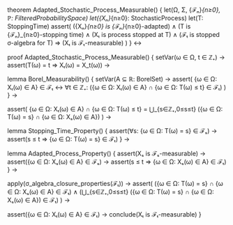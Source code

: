 theorem Adapted_Stochastic_Process_Measurable() {
  let(Ω, Σ, {ℱₙ}_{n≥0}, ℙ: FilteredProbabilitySpace)
  let({Xₙ}_{n≥0}: StochasticProcess)
  let(T: StoppingTime)
  assert(
    ({Xₙ}_{n≥0} is {ℱₙ}_{n≥0}-adapted) ∧
    (T is {ℱₙ}_{n≥0}-stopping time) ∧
    (Xₜ is process stopped at T) ∧
    (ℱₜ is stopped σ-algebra for T)
    ⇒ (Xₜ is ℱₜ-measurable)
  )
} ↔

proof Adapted_Stochastic_Process_Measurable() {
  setVar(ω ∈ Ω, t ∈ ℤ₊) →
  assert(T(ω) = t ⇒ Xₜ(ω) = X_t(ω)) →
  
  lemma Borel_Measurability() {
    setVar(A ⊆ ℝ: BorelSet) →
    assert(
      {ω ∈ Ω: Xₜ(ω) ∈ A} ∈ ℱₜ ↔
      ∀t ∈ ℤ₊: ({ω ∈ Ω: Xₜ(ω) ∈ A} ∩ {ω ∈ Ω: T(ω) ≤ t} ∈ ℱₜ)
    )
  } →
  
  assert(
    {ω ∈ Ω: Xₜ(ω) ∈ A} ∩ {ω ∈ Ω: T(ω) ≤ t} = 
    ⋃_{s∈ℤ₊,0≤s≤t} ({ω ∈ Ω: T(ω) = s} ∩ {ω ∈ Ω: Xₛ(ω) ∈ A})
  ) →
  
  lemma Stopping_Time_Property() {
    assert(∀s: {ω ∈ Ω: T(ω) = s} ∈ ℱₛ) →
    assert(s ≤ t ⇒ {ω ∈ Ω: T(ω) = s} ∈ ℱₜ)
  } →
  
  lemma Adapted_Process_Property() {
    assert(Xₛ is ℱₛ-measurable) →
    assert({ω ∈ Ω: Xₛ(ω) ∈ A} ∈ ℱₛ) →
    assert(s ≤ t ⇒ {ω ∈ Ω: Xₛ(ω) ∈ A} ∈ ℱₜ)
  } →
  
  apply(σ_algebra_closure_properties(ℱₜ)) →
  assert(
    ({ω ∈ Ω: T(ω) = s} ∩ {ω ∈ Ω: Xₛ(ω) ∈ A} ∈ ℱₜ) ∧
    (⋃_{s∈ℤ₊,0≤s≤t} ({ω ∈ Ω: T(ω) = s} ∩ {ω ∈ Ω: Xₛ(ω) ∈ A}) ∈ ℱₜ)
  ) →
  
  assert({ω ∈ Ω: Xₜ(ω) ∈ A} ∈ ℱₜ) →
  conclude(Xₜ is ℱₜ-measurable)
}